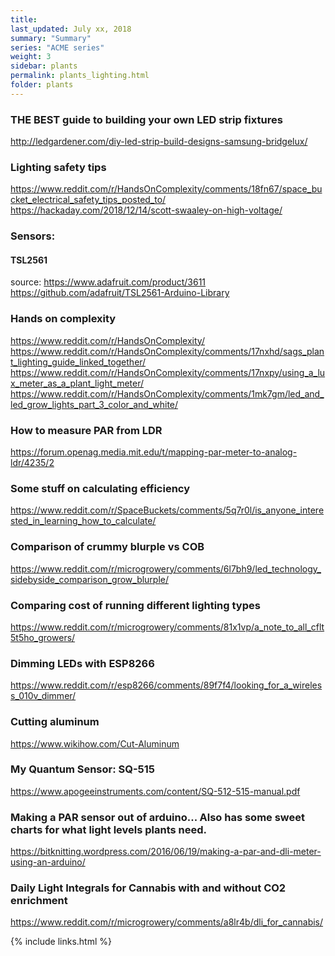 ```yaml
---
title:  
last_updated: July xx, 2018
summary: "Summary"
series: "ACME series"
weight: 3
sidebar: plants
permalink: plants_lighting.html
folder: plants
---
```


### THE BEST guide to building your own LED strip fixtures
http://ledgardener.com/diy-led-strip-build-designs-samsung-bridgelux/

### Lighting safety tips
https://www.reddit.com/r/HandsOnComplexity/comments/18fn67/space_bucket_electrical_safety_tips_posted_to/
https://hackaday.com/2018/12/14/scott-swaaley-on-high-voltage/

### Sensors:
#### TSL2561
source: https://www.adafruit.com/product/3611
https://github.com/adafruit/TSL2561-Arduino-Library

### Hands on complexity
https://www.reddit.com/r/HandsOnComplexity/
https://www.reddit.com/r/HandsOnComplexity/comments/17nxhd/sags_plant_lighting_guide_linked_together/
https://www.reddit.com/r/HandsOnComplexity/comments/17nxpy/using_a_lux_meter_as_a_plant_light_meter/
https://www.reddit.com/r/HandsOnComplexity/comments/1mk7gm/led_and_led_grow_lights_part_3_color_and_white/

### How to measure PAR from LDR
https://forum.openag.media.mit.edu/t/mapping-par-meter-to-analog-ldr/4235/2

### Some stuff on calculating efficiency
https://www.reddit.com/r/SpaceBuckets/comments/5q7r0l/is_anyone_interested_in_learning_how_to_calculate/

### Comparison of crummy blurple vs COB
https://www.reddit.com/r/microgrowery/comments/6l7bh9/led_technology_sidebyside_comparison_grow_blurple/

### Comparing cost of running different lighting types
https://www.reddit.com/r/microgrowery/comments/81x1vp/a_note_to_all_cflt5t5ho_growers/

### Dimming LEDs with ESP8266
https://www.reddit.com/r/esp8266/comments/89f7f4/looking_for_a_wireless_010v_dimmer/

### Cutting aluminum 
https://www.wikihow.com/Cut-Aluminum

### My Quantum Sensor: SQ-515
https://www.apogeeinstruments.com/content/SQ-512-515-manual.pdf

### Making a PAR sensor out of arduino... Also has some sweet charts for what light levels plants need.
https://bitknitting.wordpress.com/2016/06/19/making-a-par-and-dli-meter-using-an-arduino/

### Daily Light Integrals for Cannabis with and without CO2 enrichment
https://www.reddit.com/r/microgrowery/comments/a8lr4b/dli_for_cannabis/

{% include links.html %}

